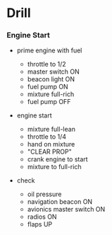 # Drill

### Engine Start

* prime engine with fuel
  * throttle to 1/2
  * master switch ON
  * beacon light ON
  * fuel pump ON
  * mixture full-rich
  * fuel pump OFF

* engine start
  * mixture full-lean
  * throttle to 1/4
  * hand on mixture
  * "CLEAR PROP"
  * crank engine to start
  * mixture to full-rich

* check
  * oil pressure
  * navigation beacon ON
  * avionics master switch ON
  * radios ON
  * flaps UP
  
